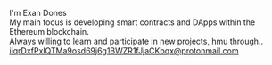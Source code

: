 I'm Exan Dones<br>
My main focus is developing smart contracts and DApps within the Ethereum blockchain.<br>
Always willing to learn and participate in new projects, hmu through..<br>
iiqrDxfPxlQTMa9osd69j6g1BWZR1fJjaCKbqx@protonmail.com


<!---
exandones/exandones is a ✨ special ✨ repository because its `README.md` (this file) appears on your GitHub profile.
You can click the Preview link to take a look at your changes.
--->
